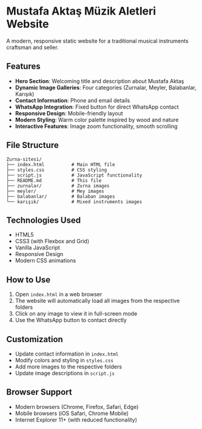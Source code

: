 # Mustafa Aktaş Müzik Aletleri Website

A modern, responsive static website for a traditional musical instruments craftsman and seller.

## Features

- **Hero Section**: Welcoming title and description about Mustafa Aktaş
- **Dynamic Image Galleries**: Four categories (Zurnalar, Meyler, Balabanlar, Karışık)
- **Contact Information**: Phone and email details
- **WhatsApp Integration**: Fixed button for direct WhatsApp contact
- **Responsive Design**: Mobile-friendly layout
- **Modern Styling**: Warm color palette inspired by wood and nature
- **Interactive Features**: Image zoom functionality, smooth scrolling

## File Structure

```
Zurna-sitesi/
├── index.html          # Main HTML file
├── styles.css          # CSS styling
├── script.js           # JavaScript functionality
├── README.md           # This file
├── zurnalar/           # Zurna images
├── meyler/             # Mey images
├── balabanlar/         # Balaban images
└── karışık/            # Mixed instruments images
```

## Technologies Used

- HTML5
- CSS3 (with Flexbox and Grid)
- Vanilla JavaScript
- Responsive Design
- Modern CSS animations

## How to Use

1. Open `index.html` in a web browser
2. The website will automatically load all images from the respective folders
3. Click on any image to view it in full-screen mode
4. Use the WhatsApp button to contact directly

## Customization

- Update contact information in `index.html`
- Modify colors and styling in `styles.css`
- Add more images to the respective folders
- Update image descriptions in `script.js`

## Browser Support

- Modern browsers (Chrome, Firefox, Safari, Edge)
- Mobile browsers (iOS Safari, Chrome Mobile)
- Internet Explorer 11+ (with reduced functionality)
